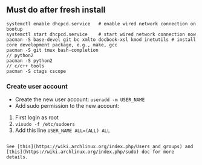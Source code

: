 ## Must do after fresh install

```
systemctl enable dhcpcd.service   # enable wired network connection on bootup
systemctl start dhcpcd.service    # start wired network connection now
pacman -S base-devel git bc xmlto docbook-xsl kmod inetutils # install core development package, e.g., make, gcc
pacman -S git tmux bash-completion
// python2
pacman -S python2
// c/c++ tools
pacman -S ctags cscope
```

### Create user account

- Create the new user account: `useradd -m USER_NAME`
- Add sudo permission to the new account:

1. First login as root
2. `visudo -f /etc/sudoers`
3. Add this line `USER_NAME ALL=(ALL) ALL`
``` 

See [this](https://wiki.archlinux.org/index.php/Users_and_groups) and [this](https://wiki.archlinux.org/index.php/sudo) doc for more details.
